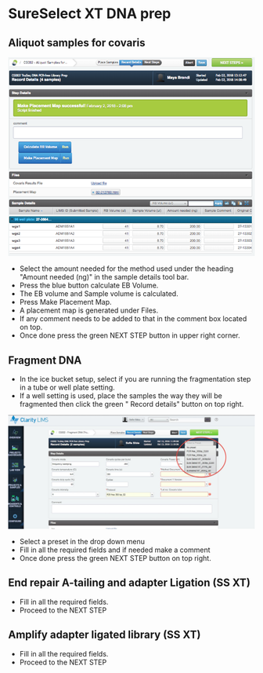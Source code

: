 # SureSelect XT DNA prep


## Aliquot samples for covaris


<p align="center"><img src="../img/SureSelect_XT_DNA_prep/1.png"></p>


* Select the amount needed for the method used under the heading "Amount needed (ng)" in the sample details tool bar.
* Press the blue button calculate EB Volume.
* The EB volume and Sample volume is calculated.
* Press Make Placement Map.
* A placement map is generated under Files.
* If any comment needs to be added to that in the comment box located on top.
* Once done press the green NEXT STEP button in upper right corner.


## Fragment DNA
* In the ice bucket setup, select if you are running the fragmentation step in a tube or well plate setting.
* If a well setting is used, place the samples the way they will be fragmented then click the green " Record details" button on top right.

<p align="center"><img src="../img/SureSelect_XT_DNA_prep/2.png"></p>


* Select a preset in the drop down menu
* Fill in all the required fields and if needed make a comment
* Once done press the green NEXT STEP button on top right.

## End repair A-tailing and adapter Ligation (SS XT)
* Fill in all the required fields.
* Proceed to the NEXT STEP

## Amplify adapter ligated library (SS XT)
* Fill in all the required fields.
* Proceed to the NEXT STEP


